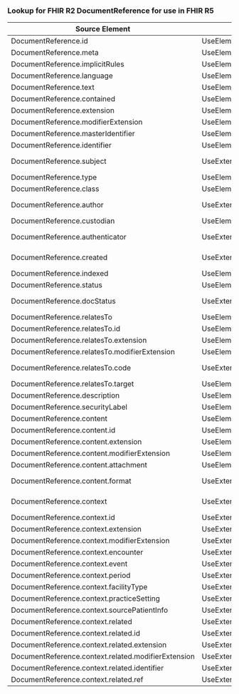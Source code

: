### Lookup for FHIR R2 DocumentReference for use in FHIR R5

| Source Element | Usage | Target |
| -------------- | ----- | ------ |
| DocumentReference.id | UseElementSameName | DocumentReference.id |
| DocumentReference.meta | UseElementSameName | DocumentReference.meta |
| DocumentReference.implicitRules | UseElementSameName | DocumentReference.implicitRules |
| DocumentReference.language | UseElementSameName | DocumentReference.language |
| DocumentReference.text | UseElementSameName | DocumentReference.text |
| DocumentReference.contained | UseElementSameName | DocumentReference.contained |
| DocumentReference.extension | UseElementSameName | DocumentReference.extension |
| DocumentReference.modifierExtension | UseElementSameName | DocumentReference.modifierExtension |
| DocumentReference.masterIdentifier | UseElementRenamed | DocumentReference.identifier |
| DocumentReference.identifier | UseElementSameName | DocumentReference.identifier |
| DocumentReference.subject | UseExtension | http://hl7.org/fhir/1.0/StructureDefinition/extension-DocumentReference.subject |
| DocumentReference.type | UseElementSameName | DocumentReference.type |
| DocumentReference.class | UseElementRenamed | DocumentReference.category |
| DocumentReference.author | UseExtension | http://hl7.org/fhir/1.0/StructureDefinition/extension-DocumentReference.author |
| DocumentReference.custodian | UseElementSameName | DocumentReference.custodian |
| DocumentReference.authenticator | UseExtension | http://hl7.org/fhir/1.0/StructureDefinition/extension-DocumentReference.authenticator |
| DocumentReference.created | UseExtension | http://hl7.org/fhir/1.0/StructureDefinition/extension-DocumentReference.created |
| DocumentReference.indexed | UseElementRenamed | DocumentReference.date |
| DocumentReference.status | UseElementSameName | DocumentReference.status |
| DocumentReference.docStatus | UseExtension | http://hl7.org/fhir/1.0/StructureDefinition/extension-DocumentReference.docStatus |
| DocumentReference.relatesTo | UseElementSameName | DocumentReference.relatesTo |
| DocumentReference.relatesTo.id | UseElementSameName | DocumentReference.relatesTo.id |
| DocumentReference.relatesTo.extension | UseElementSameName | DocumentReference.relatesTo.extension |
| DocumentReference.relatesTo.modifierExtension | UseElementSameName | DocumentReference.relatesTo.modifierExtension |
| DocumentReference.relatesTo.code | UseExtension | http://hl7.org/fhir/1.0/StructureDefinition/extension-DocumentReference.relatesTo.code |
| DocumentReference.relatesTo.target | UseElementSameName | DocumentReference.relatesTo.target |
| DocumentReference.description | UseElementSameName | DocumentReference.description |
| DocumentReference.securityLabel | UseElementSameName | DocumentReference.securityLabel |
| DocumentReference.content | UseElementSameName | DocumentReference.content |
| DocumentReference.content.id | UseElementSameName | DocumentReference.content.id |
| DocumentReference.content.extension | UseElementSameName | DocumentReference.content.extension |
| DocumentReference.content.modifierExtension | UseElementSameName | DocumentReference.content.modifierExtension |
| DocumentReference.content.attachment | UseElementSameName | DocumentReference.content.attachment |
| DocumentReference.content.format | UseExtension | http://hl7.org/fhir/1.0/StructureDefinition/extension-DocumentReference.content.format |
| DocumentReference.context | UseExtension | http://hl7.org/fhir/1.0/StructureDefinition/extension-DocumentReference.context |
| DocumentReference.context.id | UseExtensionFromAncestor | - |
| DocumentReference.context.extension | UseExtensionFromAncestor | - |
| DocumentReference.context.modifierExtension | UseExtensionFromAncestor | - |
| DocumentReference.context.encounter | UseExtensionFromAncestor | - |
| DocumentReference.context.event | UseExtensionFromAncestor | - |
| DocumentReference.context.period | UseExtensionFromAncestor | - |
| DocumentReference.context.facilityType | UseExtensionFromAncestor | - |
| DocumentReference.context.practiceSetting | UseExtensionFromAncestor | - |
| DocumentReference.context.sourcePatientInfo | UseExtensionFromAncestor | - |
| DocumentReference.context.related | UseExtensionFromAncestor | - |
| DocumentReference.context.related.id | UseExtensionFromAncestor | - |
| DocumentReference.context.related.extension | UseExtensionFromAncestor | - |
| DocumentReference.context.related.modifierExtension | UseExtensionFromAncestor | - |
| DocumentReference.context.related.identifier | UseExtensionFromAncestor | - |
| DocumentReference.context.related.ref | UseExtensionFromAncestor | - |
